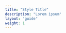 ```yaml
---
title: "Style Title"
description: "Lorem ipsum"
layout: "guide"
weight: 1
---
```


<article>
</article>